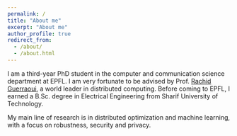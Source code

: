 ```yaml
---
permalink: /
title: "About me"
excerpt: "About me"
author_profile: true
redirect_from: 
  - /about/
  - /about.html
---
```


I am a third-year PhD student in the computer and communication science department at EPFL. I am very fortunate to be advised by Prof. [Rachid Guerraoui](http://lpdwww.epfl.ch/rachid/), a world leader in distributed computing. Before coming to EPFL, I earned a B.Sc. degree in Electrical Engineering from Sharif University of Technology. 

My main line of research is in distributed optimization and machine learning, with a focus on robustness, security and privacy.


